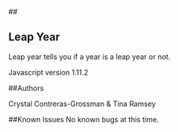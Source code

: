 ##<h2>Leap Year</h2>

Leap year tells you if a year is a leap year or not.

Javascript version 1.11.2

##Authors

Crystal Contreras-Grossman & Tina Ramsey

##Known Issues
No known bugs at this time.
